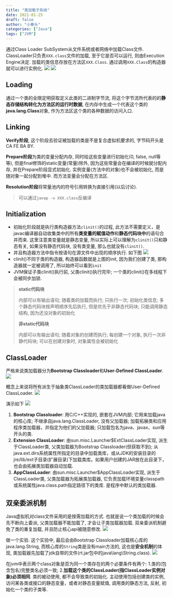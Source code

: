 ```yaml
---
title: "类加载子系统"
date: 2021-01-25
draft: false
author: "小拳头"
categories: ["Java"]
tags: ["JVM"]
---
```


通过Class Loader SubSystem从文件系统或者网络中加载Class文件. ClassLoader只负责`XXX.class`文件的加载, 至于它是否可以运行, 则由Execution Engine决定. 加载的类信息存放在方法区`XXX.Class`. 通过调用`XXX.Class`的构造器就可以进行实例化.
![](/31_1.png)
![](/31_2.png)

## Loading
通过一个类的全限定明获取定义此类的二进制字节流, 将这个字节流所代表的的**静态存储结构转化为方法区的运行时数据**, 在内存中生成一个代表这个类的**java.lang.Class**对象, 作为方法区这个类的各种数据的访问入口.

## Linking
**Verify阶段**, 这个阶段去验证被加载的类是不是复合虚拟机要求的, 字节码开头是CA FE BA BY.

**Prepare阶段**为类的变量分配内存, 同时给这些变量进行初始化(0, false, null等等), 但是final修饰的static变量(常量)除外, 因为这些常量会在编译的时候就分配内存, 并在Prepare阶段显式初始化. 实例变量(方法中的对象)也不会被初始化, 而是随对象一起分配到堆中. 而方法变量会分配在方法区.

**Resolution阶段**将常量池内的符号引用转换为直接引用(以后讨论).

> 可以通过`javap -v XXX.class`反编译

## Initialization
- 初始化阶段就是执行类构造器方法`clinit()`的过程, 此方法不需要定义，是javac编译器自动收集类中的所有**类变量的赋值动作**和**静态代码块中**的语句合并而来. 这里注意类变量就是静态变量, 所以实际上可以理解为`clinit()`只和静态有关, 如果没有静态代码块, 没有类变量, 那么也就没有`clinit()`.
- 并且构造器方法中指令按语句在源文件中出现的顺序执行. 如下图
![](/31_3.png)
- clinit()不同于类的构造器, 构造器函数就是上图的init, 因为我们创建了类, 那构造器就一定被调用了, 所以始终可以看到`init`
- JVM保证子类clinit()执行前, 父类clinit()执行完毕; 一个类的clinit()在多线程下会被同步加锁.

> **static代码块**
> 
> 内部可以有输出语句; 随着类的加载而执行; 只执行一次; 初始化类信息; 多个静态代码块按声明顺序先后执行, 但是优先于非静态代码块; 只能调用静态结构, 因为还没对象的初始化
> 
> **非static代码块**
> 
> 内部可以有输出语句; 随着对象的创建而执行; 每创建一个对象, 执行一次非静代码块; 可以在创建对象时, 对象属性会被初始化

## ClassLoader
严格来说类加载器分为**Bootstrap Classloader**和**User-Defined ClassLoader**. 
![](/31_4.png)

概念上来说将所有派生于抽象类ClassLoader的类加载器都看做User-Defined ClassLoader.
![](/31_5.png)

演示如下
![](/31_6.png)

1. **Bootstrap Classloader**: 用C/C++实现的, 嵌套在JVM内部; 它用来加载java的核心库; 不继承自java.lang.ClassLoader, 没有父加载器; 加载拓展类和应用程序类加载器，并指定为他们的父加载器; 只加载包名为java、javax、sun等开头的类.
2. **Extension ClassLoader**: 由sun.misc.Launcher$ExtClassLoader实现, 派生于ClassLoader类, 父类加载器为Bootstrap Classloader(但获取不到); 从java.ext.dirs系统属性所指定的目录中加载类库，或从JDK的安装目录的jre/lib/ext子目录(扩展目录)下加载类库。如果用户创建的JAR放在此目录下，也会由拓展类加载器自动加载.
3. **AppClassLoader**: 由sun.misc.Launcher$AppClassLoader实现, 派生于ClassLoader类, 父类加载器为拓展类加载器, 它负责加载环境变量classpath或系统属性java.class.path指定路径下的类库. 是程序中默认的类加载器.

## 双亲委派机制
Java虚拟机对class文件采用的是按需加载的方式. 也就是说一个类加载的时候会先不断向上委派, 父类加载器不能加载了, 才会让子类加载器加载. 双亲委派机制避免了类的重复加载, 并且防止核心api被随意修改.
![](/31_7.png)

做一个实验. 这个实验中, 最后会由Bootstrap Classloader加载核心库的java.lang.String, 而核心库的`String`类是没有main方法的, 这也是**安全机制**的体现, 类加载器先加载了jdk自带的文件(rt.jar包中的java\lang\String.class). 
![](/31_8.png)

在jvm中表示两个class对象是否为同一个类存在的两个必要条件有两个: 1.类的(包含包名)完整类名必须一致; 2.**加载这个类的ClassLoader(指ClassLoader实例对象)必须相同**. 类的被动使用, 都不会导致类的初始化. 主动使用包括创建类的实例, 访问某各类或接口的静态变量，或者对静态变量赋值, 调用类的静态方法, 反射, 初始化一个类的子类等.